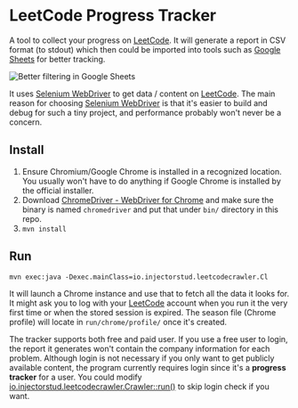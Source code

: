 LeetCode Progress Tracker
=========================

A tool to collect your progress on [LeetCode](https://leetcode.com/). It will generate a report in CSV format (to stdout) which then could be imported into tools such as [Google Sheets](https://docs.google.com/spreadsheets/u/0/) for better tracking.

![Better filtering in Google Sheets](https://user-images.githubusercontent.com/3030082/26870741-d08c8942-4b25-11e7-9b81-7fde8bba5938.png)

It uses [Selenium WebDriver](http://www.seleniumhq.org/projects/webdriver/) to get data / content on [LeetCode](https://leetcode.com/). The main reason for choosing [Selenium WebDriver](http://www.seleniumhq.org/projects/webdriver/) is that it's easier to build and debug for such a tiny project, and performance probably won't never be a concern.

Install
-------
1. Ensure Chromium/Google Chrome is installed in a recognized location. You usually won't have to do anything if Google Chrome is installed by the official installer.
2. Download [ChromeDriver - WebDriver for Chrome](https://sites.google.com/a/chromium.org/chromedriver/) and make sure the binary is named `chromedriver` and put that under `bin/` directory in this repo.
3. `mvn install`

Run
---
```
mvn exec:java -Dexec.mainClass=io.injectorstud.leetcodecrawler.Cl
```

It will launch a Chrome instance and use that to fetch all the data it looks for. It might ask you to log with your [LeetCode](https://leetcode.com/) account when you run it the very first time or when the stored session is expired. The season file (Chrome profile) will locate in `run/chrome/profile/` once it's created.

The tracker supports both free and paid user. If you use a free user to login, the report it generates won't contain the company information for each problem. Although login is not necessary if you only want to get publicly available content, the program currently requires login since it's a **progress tracker** for a user. You could modify [io.injectorstud.leetcodecrawler.Crawler::run()](src/main/java/io/injectorstud/leetcodecrawler/Crawler.java) to skip login check if you want.
